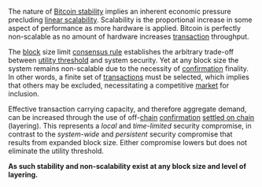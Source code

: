 The nature of [Bitcoin stability](Stability-Property) implies an inherent economic pressure precluding [linear scalability](https://en.wikipedia.org/wiki/Scalability). Scalability is the proportional increase in some aspect of performance as more hardware is applied. Bitcoin is perfectly non-scalable as no amount of hardware increases [transaction](Glossary#transaction) throughput.

The [block](Glossary#block) size limit [consensus rule](Glossary#rule) establishes the arbitrary trade-off between [utility threshold](Utility-Threshold-Property) and system security. Yet at any block size the system remains non-scalable due to the necessity of [confirmation](Glossary#confirmation) finality. In other words, a finite set of [transactions](Glossary#transaction) must be selected, which implies that others may be excluded, necessitating a competitive [market](Glossary#market) for inclusion.

Effective transaction carrying capacity, and therefore aggregate demand, can be increased through the use of off-[chain](Glossary#chain) [confirmation](Glossary#confirmation) [settled on chain](https://en.wikipedia.org/wiki/Lightning_Network) (layering). This represents a *local* and *time-limited* security compromise, in contrast to the *system-wide* and *persistent* security compromise that results from expanded block size. Either compromise lowers but does not eliminate the utility threshold.

**As such stability and non-scalability exist at any block size and level of layering.**